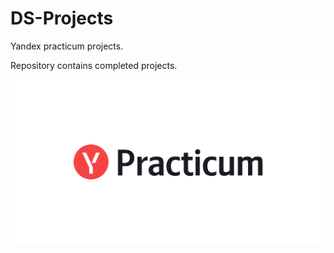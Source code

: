 # DS-Projects
Yandex practicum projects.

Repository contains completed projects.

![](images/logo.png)

